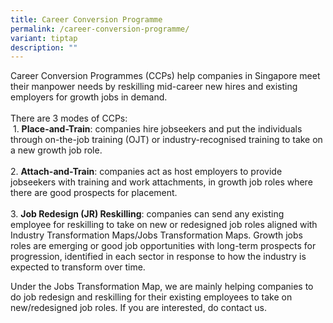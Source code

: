 ```yaml
---
title: Career Conversion Programme
permalink: /career-conversion-programme/
variant: tiptap
description: ""
---
```

<p>Career Conversion Programmes (CCPs) help companies in Singapore meet their
manpower needs by reskilling mid-career new hires and existing employers
for growth jobs in demand.
<br>
<br>There are 3 modes of CCPs:
<br>&nbsp;1. <strong>Place-and-Train</strong>:&nbsp;companies hire jobseekers
and put the individuals through on-the-job training (OJT) or industry-recognised
training to take on a new growth job role.&nbsp;
<br>
<br>2. <strong>Attach-and-Train</strong>:&nbsp;companies act as host employers
to provide jobseekers with training and work attachments, in growth job
roles where there are good prospects for placement.&nbsp;
<br>
<br>3. <strong>Job Redesign (JR) Reskilling</strong>:&nbsp;companies can send
any existing employee for reskilling to take on new or redesigned job roles
aligned with Industry Transformation Maps/Jobs Transformation Maps.&nbsp;Growth
jobs roles are emerging or good job opportunities with long-term prospects
for progression, identified in each sector in response to how the industry
is expected to transform over time.</p>
<p></p>
<p>Under the Jobs Transformation Map, we are mainly helping companies to
do job redesign and reskilling for their existing employees to take on
new/redesigned job roles. If you are interested, do contact us.</p>
<p></p>
<p></p>
<p>
<br>
</p>